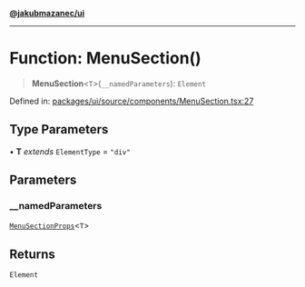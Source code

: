 [**@jakubmazanec/ui**](../README.md)

---

# Function: MenuSection()

> **MenuSection**\<`T`\>(`__namedParameters`): `Element`

Defined in:
[packages/ui/source/components/MenuSection.tsx:27](https://github.com/jakubmazanec/tools/blob/0373298af23ca7b778987184cd6fcccd21ae54be/packages/ui/source/components/MenuSection.tsx#L27)

## Type Parameters

• **T** _extends_ `ElementType` = `"div"`

## Parameters

### \_\_namedParameters

[`MenuSectionProps`](../type-aliases/MenuSectionProps.md)\<`T`\>

## Returns

`Element`
